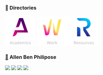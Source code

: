 ### 📁 Directories
[<img alt='Academics' src="/assets/Logo/v2/README/Academics.png" width="100">](https://github.com/abphilip-academics/)
[<img alt='Work' src="/assets/Logo/v2/README/Work.png" width="100">](https://github.com/abphilip-work/)
[<img alt='Resources' src="/assets/Logo/v2/README/Resources.png" width="100">](https://github.com/abphilip-resources/)

###  [📌](https://github.com/allenalvin333/) Allen Ben Philipose

<a href="https://www.linkedin.com/in/allenbphilip/"><img src="https://img.shields.io/badge/LinkedIn-0077B5?style=for-the-badge&logo=linkedin&logoColor=white"></a>
<a href="https://github.com/allenalvin333/allenalvin333/blob/master/Assets/Resume.pdf"><img src="https://img.shields.io/badge/Resume-3E41A0?style=for-the-badge&logo=libreoffice&logoColor=white"></a>
<a href="mailto:allenbphilip@gmail.com"><img src="https://img.shields.io/badge/Gmail-CD1A0A?style=for-the-badge&logo=gmail&logoColor=white"></a>
<a href="https://abphilip.com/"><img src="https://img.shields.io/badge/Portfolio-FF7139?style=for-the-badge&logo=googlegemini&logoColor=white"></a>
